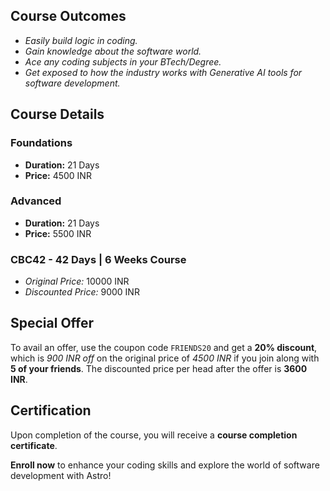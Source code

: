 <!-- How the app looks like, dark and light mode

![](https://bootcamp.dev/screen-1.jpg)![](https://bootcamp.dev/screen-2.jpg)![](https://bootcamp.dev/screen-3.jpg)

Did I say the app we'll build looks great as a PWA on a phone/tablet?
<span style="display:flex; width:50%;gap:2rem;margin:2rem;">![](https://bootcamp.dev/ipad.jpg)![](https://bootcamp.dev/iphone.jpg)</span> -->
## **Course Outcomes**

-   _Easily build logic in coding._
-   _Gain knowledge about the software world._
-   _Ace any coding subjects in your BTech/Degree._
-   _Get exposed to how the industry works with Generative AI tools for software development._

## **Course Details**

### **Foundations**

-   **Duration:** 21 Days
-   **Price:** 4500 INR

### **Advanced**

-   **Duration:** 21 Days
-   **Price:** 5500 INR

### **CBC42 - 42 Days | 6 Weeks Course**

-   _Original Price:_ 10000 INR
-   _Discounted Price:_ 9000 INR

## **Special Offer**

To avail an offer, use the coupon code `FRIENDS20` and get a **20% discount**, which is _900 INR off_ on the original price of _4500 INR_ if you join along with **5 of your friends**. The discounted price per head after the offer is **3600 INR**.

## **Certification**

Upon completion of the course, you will receive a **course completion certificate**.

**Enroll now** to enhance your coding skills and explore the world of software development with Astro!